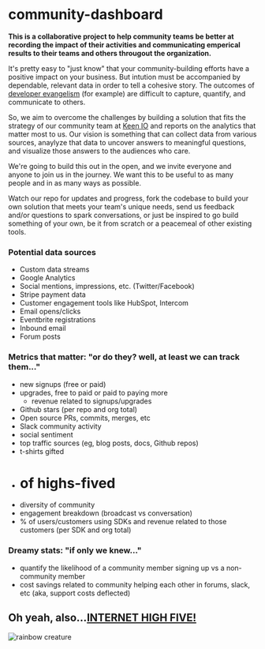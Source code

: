 # community-dashboard
**This is a collaborative project to help community teams be better at recording the impact of their activities and communicating emperical results to their teams and others througout the organization.**

It's pretty easy to "just know" that your community-building efforts have a positive impact on your business. But intution must be accompanied by dependable, relevant data in order to tell a cohesive story. The outcomes of [developer evangelism](https://sendgrid.com/blog/explained-developer-evangelism-parents/) (for example) are difficult to capture, quantify, and communicate to others.

So, we aim to overcome the challenges by building a solution that fits the strategy of our community team at [Keen IO](http://keen.io) and reports on the analytics that matter most to us. Our vision is something that can collect data from various sources, anaylyze that data to uncover answers to meaningful questions, and visualize those answers to the audiences who care. 

We're going to build this out in the open, and we invite everyone and anyone to join us in the journey. We want this to be useful to as many people and in as many ways as possible. 

Watch our repo for updates and progress, fork the codebase to build your own solution that meets your team's unique needs, send us feedback and/or questions to spark conversations, or just be inspired to go build something of your own, be it from scratch or a peacemeal of other existing tools. 

### Potential data sources

* Custom data streams
* Google Analytics
* Social mentions, impressions, etc. (Twitter/Facebook)
* Stripe payment data
* Customer engagement tools like HubSpot, Intercom
* Email opens/clicks
* Eventbrite registrations
* Inbound email
* Forum posts

### Metrics that matter: "or do they? well, at least we can track them..."
* new signups (free or paid)
* upgrades, free to paid or paid to paying more
  * revenue related to signups/upgrades
*  Github stars (per repo and org total)
*  Open source PRs, commits, merges, etc
*  Slack community activity
*  social sentiment
*  top traffic sources (eg, blog posts, docs, Github repos)
*  t-shirts gifted
*  # of highs-fived
*  diversity of community
*  engagement breakdown (broadcast vs conversation)
*  % of users/customers using SDKs and revenue related to those customers (per SDK and org total)


### Dreamy stats: "if only we knew..."
*  quantify the likelihood of a community member signing up vs a non-community member
*  cost savings related to community helping each other in forums, slack, etc (aka, support costs deflected)

  

## Oh yeah, also...[INTERNET HIGH FIVE!](http://keen.github.io/highfive/)

![rainbow creature](http://media.giphy.com/media/GOt1QQZQ6TOQU/giphy.gif)


